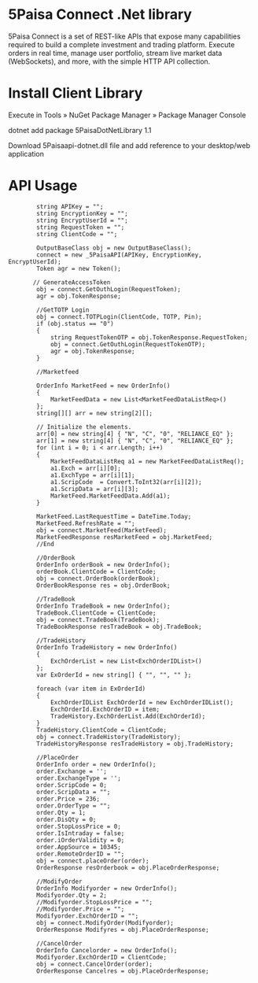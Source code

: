 # 5Paisa Connect .Net library
5Paisa Connect is a set of REST-like APIs that expose many capabilities required to build a complete investment and trading platform. Execute orders in real time, manage user portfolio, stream live market data (WebSockets), and more, with the simple HTTP API collection.
# Install Client Library

Execute in Tools » NuGet Package Manager » Package Manager Console

dotnet add package 5PaisaDotNetLibrary 1.1

Download 5Paisaapi-dotnet.dll file and add reference to your desktop/web application
# API Usage

            string APIKey = "";
            string EncryptionKey = "";
            string EncryptUserId = "";
            string RequestToken = "";
            string ClientCode = "";

            OutputBaseClass obj = new OutputBaseClass();
            connect = new _5PaisaAPI(APIKey, EncryptionKey, EncryptUserId);
            Token agr = new Token();

           // GenerateAccessToken
            obj = connect.GetOuthLogin(RequestToken);
            agr = obj.TokenResponse;

            //GetTOTP Login
            obj = connect.TOTPLogin(ClientCode, TOTP, Pin);
            if (obj.status == "0")
            {
                string RequestTokenOTP = obj.TokenResponse.RequestToken;
                obj = connect.GetOuthLogin(RequestTokenOTP);
                agr = obj.TokenResponse;
            }

            //Marketfeed

            OrderInfo MarketFeed = new OrderInfo()
            {
                MarketFeedData = new List<MarketFeedDataListReq>()
            };
            string[][] arr = new string[2][];

            // Initialize the elements.
            arr[0] = new string[4] { "N", "C", "0", "RELIANCE_EQ" };
            arr[1] = new string[4] { "N", "C", "0", "RELIANCE_EQ" };
            for (int i = 0; i < arr.Length; i++)
            {
                MarketFeedDataListReq a1 = new MarketFeedDataListReq();
                a1.Exch = arr[i][0];
                a1.ExchType = arr[i][1];
                a1.ScripCode  = Convert.ToInt32(arr[i][2]);
                a1.ScripData = arr[i][3];
                MarketFeed.MarketFeedData.Add(a1);
            }

            MarketFeed.LastRequestTime = DateTime.Today;
            MarketFeed.RefreshRate = "";
            obj = connect.MarketFeed(MarketFeed);
            MarketFeedResponse resMarketFeed = obj.MarketFeed;
            //End 

            //OrderBook
            OrderInfo orderBook = new OrderInfo();
            orderBook.ClientCode = ClientCode;
            obj = connect.OrderBook(orderBook);
            OrderBookResponse res = obj.OrderBook;

            //TradeBook
            OrderInfo TradeBook = new OrderInfo();
            TradeBook.ClientCode = ClientCode;
            obj = connect.TradeBook(TradeBook);
            TradeBookResponse resTradeBook = obj.TradeBook;

            //TradeHistory
            OrderInfo TradeHistory = new OrderInfo()
            {
                ExchOrderList = new List<ExchOrderIDList>()
            };
            var ExOrderId = new string[] { "", "", "" };
            
            foreach (var item in ExOrderId)
            {
                ExchOrderIDList ExchOrderId = new ExchOrderIDList();
                ExchOrderId.ExchOrderID = item;
                TradeHistory.ExchOrderList.Add(ExchOrderId);
            }
            TradeHistory.ClientCode = ClientCode;
            obj = connect.TradeHistory(TradeHistory);
            TradeHistoryResponse resTradeHistory = obj.TradeHistory;

            //PlaceOrder
            OrderInfo order = new OrderInfo();
            order.Exchange = '';
            order.ExchangeType = '';
            order.ScripCode = 0;
            order.ScripData = "";
            order.Price = 236;
            order.OrderType = "";
            order.Qty = 1;
            order.DisQty = 0;
            order.StopLossPrice = 0;
            order.IsIntraday = false;
            order.iOrderValidity = 0;
            order.AppSource = 10345;
            order.RemoteOrderID = "";
            obj = connect.placeOrder(order);
            OrderResponse resOrderbook = obj.PlaceOrderResponse;

            //ModifyOrder
            OrderInfo Modifyorder = new OrderInfo();
            Modifyorder.Qty = 2;
            //Modifyorder.StopLossPrice = "";
            //Modifyorder.Price = "";
            Modifyorder.ExchOrderID = "";
            obj = connect.ModifyOrder(Modifyorder);
            OrderResponse Modifyres = obj.PlaceOrderResponse;

            //CancelOrder
            OrderInfo Cancelorder = new OrderInfo();
            Modifyorder.ExchOrderID = ClientCode;
            obj = connect.CancelOrder(order);
            OrderResponse Cancelres = obj.PlaceOrderResponse;

       
